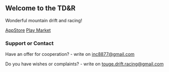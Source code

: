 ## Welcome to the TD&R
Wonderful mountain drift and racing!

[AppStore](https://apps.apple.com/ru/app/touge-drift-racing/id1503015930)
[Play Market](https://play.google.com/store/apps/details?id=com.VolodymyrBozhko.TougeDriftandRacing)



### Support or Contact

Have an offer for cooperation? - write on inc8877@gmail.com

Do you have wishes or complaints? - write on touge.drift.racing@gmail.com

